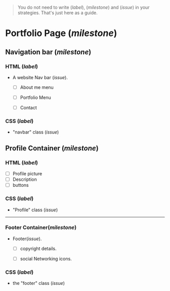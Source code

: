 > You do not need to write (_label_), (_milestone_) and (_issue_) in your strategies. That's just here as a guide.

# Portfolio Page (_milestone_)

##  Navigation bar (_milestone_)

### HTML (_label_)

- A website Nav bar (_issue_). 

   - [ ] About me menu  
   - [ ] Portfolio Menu
   - [ ] Contact
   

### CSS (_label_)
- "navbar" class (_issue_)
  

## Profile Container (_milestone_)
 
 ### HTML (_label_)
  
  - [ ] Profile picture
  - [ ]  Description
  - [ ]  buttons

 ### CSS (_label_)
- "Profile" class (_issue_)

---


### Footer Container(_milestone_)
- Footer(_issue_).
  - [ ]  copyright details.
  - [ ] social Networking icons.


### CSS (_label_)
 - the "footer" class (_issue_)